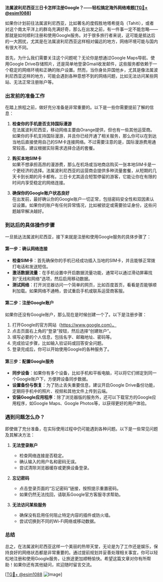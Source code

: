 **法属波利尼西亚三日卡怎样注册Google？——轻松搞定海外网络难题[[TG💪+ @esim1088](https://t.me/s/esim1088)]**

如果你计划前往法属波利尼西亚，比如著名的度假胜地塔希提岛（Tahiti），或者对这个南太平洋上的群岛充满好奇，那么在出发之前，有一件事一定不能忽略——那就是如何顺利注册和使用Google服务。对于很多旅行者来说，这可能是抵达后的一大困扰，尤其是在法属波利尼西亚这样相对偏远的地方，网络环境可能与国内有很大不同。

首先，为什么我们需要关注这个问题呢？无论你是想通过Google Maps导航、使用Google Drive存储照片，还是简单地登录Gmail收发邮件，这些服务都依赖于一个稳定的网络环境和正确的账户设置。然而，当你身处异国他乡，尤其是像法属波利尼西亚这样的地方，可能会遇到各种意想不到的网络问题，比如无法访问某些网站、无法正常注册账户等。

### 出发前的准备工作

在踏上旅程之前，做好充分准备是非常重要的。以下是一些你需要提前了解的信息：

1. **检查你的手机是否支持国际漫游**  
   在法属波利尼西亚，移动网络主要由Orange提供，但也有一些其他运营商。如果你的手机支持国际漫游，并且你已经开通了相关服务，那么你可以在到达当地后直接使用自己的SIM卡连接网络。不过需要注意的是，国际漫游费用通常较高，建议根据实际需求选择合适的套餐。

2. **购买本地SIM卡**  
   如果不想承担高昂的漫游费，那么在机场或当地商店购买一张本地SIM卡是一个更经济的选择。法属波利尼西亚的运营商会提供多种流量套餐，从短期的几天卡到长期的月卡都有。三日卡尤其适合短暂停留的游客，它能让你在有限的时间内享受稳定的网络连接。

3. **确保你的Google账户状态良好**  
   在出发前，最好确认你的Google账户一切正常，包括密码安全性和双因素认证设置。如果你的账户有任何异常情况，比如被锁定或需要验证身份，这些问题越早解决越好。

### 到达后的具体操作步骤

一旦抵达法属波利尼西亚，接下来就是注册和使用Google服务的具体步骤了：

#### 第一步：确认网络连接

- **检查SIM卡**：首先确保你的手机已经成功插入当地的SIM卡，并且能够正常拨打电话和发送短信。
- **激活数据流量**：在手机设置中开启数据流量功能，通常可以通过滑动屏幕找到“无线和网络”选项，然后启用移动数据。
- **测试网络**：打开浏览器访问一个简单的网页，比如百度首页，看看是否能够顺利加载。如果网络不通畅，尝试重启手机或联系运营商客服。

#### 第二步：注册Google账户

如果你还没有Google账户，那么现在是时候创建一个了。以下是注册步骤：

1. 打开Google的官方网站（https://www.google.com）。
2. 点击页面右上角的“登录”按钮，然后选择“创建账户”。
3. 填写必要的个人信息，包括名字、邮箱地址、密码等。
4. 完成验证步骤，比如输入验证码或回答安全问题。
5. 登录完成后，你可以开始使用Google的各种服务了。

#### 第三步：配置Google服务

- **同步设备**：如果你有多个设备，比如手机和平板电脑，可以将它们绑定到同一个Google账户下，方便跨设备同步数据。
- **设置备份与恢复**：为了防止丢失重要信息，建议开启Google Drive备份功能，定期将手机中的照片、视频和其他文件上传到云端。
- **安装Google应用程序**：除了浏览器版的服务外，还可以下载官方的Google应用程序，如Google Maps、Google Photos等，以获得更好的用户体验。

### 遇到问题怎么办？

即使做了充分准备，在实际使用过程中仍可能遇到各种问题。以下是一些常见问题及其解决方法：

1. **无法登录账户**  
   - 检查网络连接是否稳定。
   - 确认输入的用户名和密码无误。
   - 尝试清除浏览器缓存或更换设备登录。

2. **忘记密码**  
   - 点击登录页面的“忘记密码”链接，按照提示重置密码。
   - 如果仍然无法找回，请联系Google官方客服寻求帮助。

3. **无法访问某些服务**  
   - 确保没有启用任何阻止特定内容的插件或防火墙。
   - 尝试切换到不同的Wi-Fi网络或移动数据。

### 总结

总之，在法属波利尼西亚这样一个美丽的热带天堂，无论是为了工作还是娱乐，保持良好的网络状态都是非常重要的。通过提前规划并妥善处理相关事宜，你可以轻松地注册和使用Google服务，让旅途更加顺畅愉快。希望这篇文章对你有所帮助！如果你还有其他疑问，欢迎随时留言交流。

[[TG💪+ @esim1088](https://t.me/s/esim1088) ![Image](https://i.postimg.cc/4NQfJmqS/Snipaste-2025-05-13-00-14-12.png)]